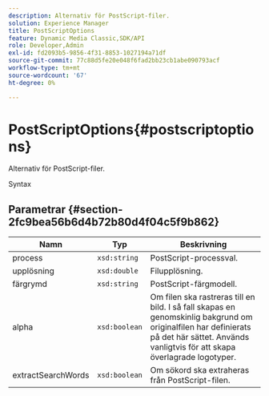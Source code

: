 ```yaml
---
description: Alternativ för PostScript-filer.
solution: Experience Manager
title: PostScriptOptions
feature: Dynamic Media Classic,SDK/API
role: Developer,Admin
exl-id: fd2093b5-9856-4f31-8853-1027194a71df
source-git-commit: 77c88d5fe20e048f6fad2bb23cb1abe090793acf
workflow-type: tm+mt
source-wordcount: '67'
ht-degree: 0%

---
```


# PostScriptOptions{#postscriptoptions}

Alternativ för PostScript-filer.

Syntax

## Parametrar {#section-2fc9bea56b6d4b72b80d4f04c5f9b862}

| Namn | Typ | Beskrivning |
|---|---|---|
| process | `xsd:string` | PostScript-processval. |
| upplösning | `xsd:double` | Filupplösning. |
| färgrymd | `xsd:string` | PostScript-färgmodell. |
| alpha | `xsd:boolean` | Om filen ska rastreras till en bild. I så fall skapas en genomskinlig bakgrund om originalfilen har definierats på det här sättet. Används vanligtvis för att skapa överlagrade logotyper. |
| extractSearchWords | `xsd:boolean` | Om sökord ska extraheras från PostScript-filen. |
